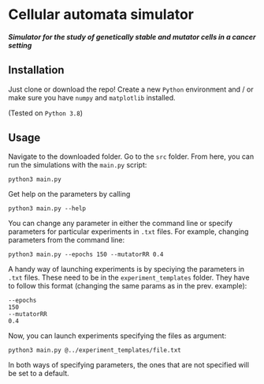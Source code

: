 # Cellular automata simulator

##### Simulator for the study of genetically stable and mutator cells in a cancer setting

## Installation

Just clone or download the repo! Create a new `Python` environment and / or make sure you have
`numpy` and `matplotlib` installed.

(Tested on `Python 3.8`)

## Usage

Navigate to the downloaded folder. Go to the `src` folder. From here, you can run the simulations
with the `main.py` script:

```
python3 main.py
```

Get help on the parameters by calling

``` 
python3 main.py --help
```

You can change any parameter in either the command line or specify parameters for particular 
experiments in `.txt` files. For example, changing parameters from the command line:

```
python3 main.py --epochs 150 --mutatorRR 0.4
```

A handy way of launching experiments is by speciying the parameters
in `.txt` files. These need to be in the `experiment_templates` folder. They
have to follow this format (changing the same params as in the prev. example):

``` 
--epochs
150
--mutatorRR
0.4
```

Now, you can launch experiments specifying the files as argument:

``` 
python3 main.py @../experiment_templates/file.txt
```

In both ways of specifying parameters, the ones that are not specified will be
set to a default.